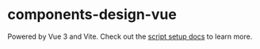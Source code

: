 # components-design-vue

Powered by Vue 3 and Vite. Check out the [script setup docs](https://v3.vuejs.org/api/sfc-script-setup.html#sfc-script-setup) to learn more.
